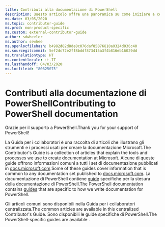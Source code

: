 ```yaml
---
title: Contributi alla documentazione di PowerShell
description: Questo articolo offre una panoramica su come iniziare a contribuire alla documentazione di PowerShell.
ms.date: 03/05/2020
ms.topic: contributor-guide
ms.prod: non-product-specific
ms.custom: external-contributor-guide
author: sdwheeler
ms.author: sewhee
ms.openlocfilehash: b4982d82d8de8c076daf85876810a0324d036c40
ms.sourcegitcommit: 5ef2dc72e2ff8bddf873415a3f4b816eb16029dd
ms.translationtype: HT
ms.contentlocale: it-IT
ms.lasthandoff: 04/03/2020
ms.locfileid: "80625075"
---
```

# <a name="contributing-to-powershell-documentation"></a><span data-ttu-id="cda3f-103">Contributi alla documentazione di PowerShell</span><span class="sxs-lookup"><span data-stu-id="cda3f-103">Contributing to PowerShell documentation</span></span>

<span data-ttu-id="cda3f-104">Grazie per il supporto a PowerShell.</span><span class="sxs-lookup"><span data-stu-id="cda3f-104">Thank you for your support of PowerShell!</span></span>

<span data-ttu-id="cda3f-105">La Guida per i collaboratori è una raccolta di articoli che illustrano gli strumenti e i processi usati per creare la documentazione Microsoft.</span><span class="sxs-lookup"><span data-stu-id="cda3f-105">The Contributor's Guide is a collection of articles that explain the tools and processes we use to create documentation at Microsoft.</span></span> <span data-ttu-id="cda3f-106">Alcune di queste guide offrono informazioni comuni a tutti i set di documentazione pubblicati in [docs.microsoft.com][docs].</span><span class="sxs-lookup"><span data-stu-id="cda3f-106">Some of these guides cover information that is common to any documentation set published to [docs.microsoft.com][docs].</span></span> <span data-ttu-id="cda3f-107">La documentazione di PowerShell contiene [guide][psdocs] specifiche per la stesura della documentazione di PowerShell.</span><span class="sxs-lookup"><span data-stu-id="cda3f-107">The PowerShell documentation contains [guides][psdocs] that are specific to how we write documentation for PowerShell.</span></span>

<span data-ttu-id="cda3f-108">Gli articoli comuni sono disponibili nella Guida per i collaboratori centralizzata.</span><span class="sxs-lookup"><span data-stu-id="cda3f-108">The common articles are available in this centralized Contributor's Guide.</span></span> <span data-ttu-id="cda3f-109">Sono disponibili le guide specifiche di PowerShell.</span><span class="sxs-lookup"><span data-stu-id="cda3f-109">The PowerShell-specific guides are available .</span></span>

<!--link refs-->
[docs]: https://docs.microsoft.com/
[psdocs]: https://docs.microsoft.com/powershell/scripting/community/contributing/overview
